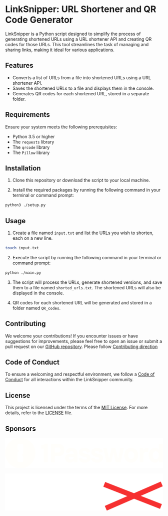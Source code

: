 # LinkSnipper: URL Shortener and QR Code Generator

LinkSnipper is a Python script designed to simplify the process of generating shortened URLs using a URL shortener API and creating QR codes for those URLs. This tool streamlines the task of managing and sharing links, making it ideal for various applications.

## Features

- Converts a list of URLs from a file into shortened URLs using a URL shortener API.
- Saves the shortened URLs to a file and displays them in the console.
- Generates QR codes for each shortened URL, stored in a separate folder.

## Requirements

Ensure your system meets the following prerequisites:

- Python 3.5 or higher
- The `requests` library
- The `qrcode` library
- The `Pillow` library

## Installation

1. Clone this repository or download the script to your local machine.

2. Install the required packages by running the following command in your terminal or command prompt:

```sh
python3 ./setup.py
```

## Usage

1. Create a file named `input.txt` and list the URLs you wish to shorten, each on a new line.

```sh
touch input.txt
```

2. Execute the script by running the following command in your terminal or command prompt:

```sh
python ./main.py
```

3. The script will process the URLs, generate shortened versions, and save them to a file named `shorted_urls.txt`. The shortened URLs will also be displayed in the console.

4. QR codes for each shortened URL will be generated and stored in a folder named `QR_codes`.

## Contributing

We welcome your contributions! If you encounter issues or have suggestions for improvements, please feel free to open an issue or submit a pull request on our [GitHub repository](https://github.com/anhkhoakz/linksnipper). Please follow [Contributing direction](./CONTRIBUTING.md)

## Code of Conduct

To ensure a welcoming and respectful environment, we follow a [Code of Conduct](./CODE_OF_CONDUCT.md) for all interactions within the LinkSnipper community.

## License

This project is licensed under the terms of the [MIT License](./LICENSE). For more details, refer to the [LICENSE](./LICENSE) file.

## Sponsors
[![1Password](/imgs/1Password.svg)](https://1password.com/)

[![Tuta](/imgs/tuta.svg)](https://tuta.com/)

